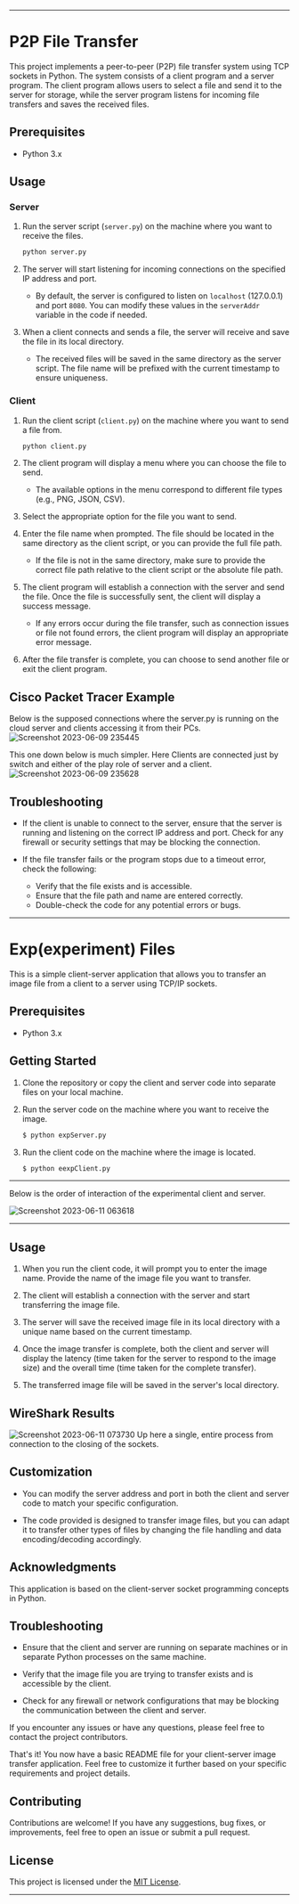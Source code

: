 
---

# P2P File Transfer

This project implements a peer-to-peer (P2P) file transfer system using TCP sockets in Python. The system consists of a client program and a server program. The client program allows users to select a file and send it to the server for storage, while the server program listens for incoming file transfers and saves the received files.

## Prerequisites

- Python 3.x

## Usage

### Server

1. Run the server script (`server.py`) on the machine where you want to receive the files.

    ```bash
    python server.py
    ```

2. The server will start listening for incoming connections on the specified IP address and port.

    - By default, the server is configured to listen on `localhost` (127.0.0.1) and port `8080`. You can modify these values in the `serverAddr` variable in the code if needed.

3. When a client connects and sends a file, the server will receive and save the file in its local directory.

    - The received files will be saved in the same directory as the server script. The file name will be prefixed with the current timestamp to ensure uniqueness.

### Client

1. Run the client script (`client.py`) on the machine where you want to send a file from.

    ```bash
    python client.py
    ```

2. The client program will display a menu where you can choose the file to send.

    - The available options in the menu correspond to different file types (e.g., PNG, JSON, CSV).

3. Select the appropriate option for the file you want to send.

4. Enter the file name when prompted. The file should be located in the same directory as the client script, or you can provide the full file path.

    - If the file is not in the same directory, make sure to provide the correct file path relative to the client script or the absolute file path.

5. The client program will establish a connection with the server and send the file. Once the file is successfully sent, the client will display a success message.

    - If any errors occur during the file transfer, such as connection issues or file not found errors, the client program will display an appropriate error message.

6. After the file transfer is complete, you can choose to send another file or exit the client program.

## Cisco Packet Tracer Example

Below is the supposed connections where the server.py is running on the cloud server and clients accessing it from their PCs.
![Screenshot 2023-06-09 235445](https://github.com/LockedSoul/12214737_CN_FINAL/assets/75694554/ec19abb0-68b8-47be-8f23-43b2f847aeef)

This one down below is much simpler. Here Clients are connected just by switch and either of the play role of server and a client.
![Screenshot 2023-06-09 235628](https://github.com/LockedSoul/12214737_CN_FINAL/assets/75694554/4c6683d1-f3cb-41e2-8ec1-aff09d5ea919)

## Troubleshooting

- If the client is unable to connect to the server, ensure that the server is running and listening on the correct IP address and port. Check for any firewall or security settings that may be blocking the connection.

- If the file transfer fails or the program stops due to a timeout error, check the following:
    - Verify that the file exists and is accessible.
    - Ensure that the file path and name are entered correctly.
    - Double-check the code for any potential errors or bugs.

---
# Exp(experiment) Files

This is a simple client-server application that allows you to transfer an image file from a client to a server using TCP/IP sockets.

## Prerequisites

- Python 3.x

## Getting Started

1. Clone the repository or copy the client and server code into separate files on your local machine.

2. Run the server code on the machine where you want to receive the image.

   ```bash
   $ python expServer.py
   ```

3. Run the client code on the machine where the image is located.

   ```bash
   $ python eexpClient.py
   ```
---
Below is the order of interaction of the experimental client and server.

![Screenshot 2023-06-11 063618](https://github.com/LockedSoul/12214737_CN_FINAL/assets/75694554/e28e291c-6633-497d-b521-0fe8d3e22cac)

---

## Usage

1. When you run the client code, it will prompt you to enter the image name. Provide the name of the image file you want to transfer.

2. The client will establish a connection with the server and start transferring the image file.

3. The server will save the received image file in its local directory with a unique name based on the current timestamp.

4. Once the image transfer is complete, both the client and server will display the latency (time taken for the server to respond to the image size) and the overall time (time taken for the complete transfer).

5. The transferred image file will be saved in the server's local directory.

## WireShark Results
![Screenshot 2023-06-11 073730](https://github.com/LockedSoul/12214737_CN_FINAL/assets/75694554/4597da64-bbc5-43d7-a223-82d57491149e)
Up here a single, entire process from connection to the closing of the sockets.

## Customization

- You can modify the server address and port in both the client and server code to match your specific configuration.

- The code provided is designed to transfer image files, but you can adapt it to transfer other types of files by changing the file handling and data encoding/decoding accordingly.

## Acknowledgments

This application is based on the client-server socket programming concepts in Python.

## Troubleshooting

- Ensure that the client and server are running on separate machines or in separate Python processes on the same machine.

- Verify that the image file you are trying to transfer exists and is accessible by the client.

- Check for any firewall or network configurations that may be blocking the communication between the client and server.

If you encounter any issues or have any questions, please feel free to contact the project contributors.

That's it! You now have a basic README file for your client-server image transfer application. Feel free to customize it further based on your specific requirements and project details.

## Contributing

Contributions are welcome! If you have any suggestions, bug fixes, or improvements, feel free to open an issue or submit a pull request.

## License

This project is licensed under the [MIT License](LICENSE).

---
